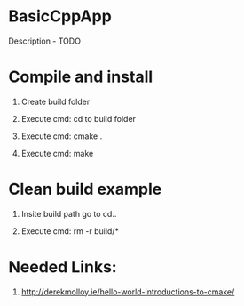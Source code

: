 # BasicCppApp

Description - TODO

# Compile and install

1. Create build folder 

2. Execute cmd: cd to build folder

3. Execute cmd: cmake .

4. Execute cmd: make

# Clean build example

1. Insite build  path go to cd..

2. Execute cmd: rm -r build/*

# Needed Links:


1. http://derekmolloy.ie/hello-world-introductions-to-cmake/



 